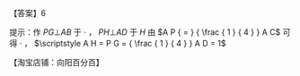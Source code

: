 【答案】6

提示：作 $P G \bot A B$ 于 $\cdot$ ， $P H \bot A D$ 于 $H$ 由 $A P { = } { \frac { 1 } { 4 } } A C$ 可得 $\cdot$ ， $\scriptstyle A H = P G = { \frac { 1 } { 4 } } A D = 1$

【淘宝店铺：向阳百分百】
